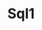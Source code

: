---
title: "Sql1"
layout: archive
permalink : SQL1/
author_profile : true
sidebar_main : true
sidebar:
  nav: "sidebar-sample"
---